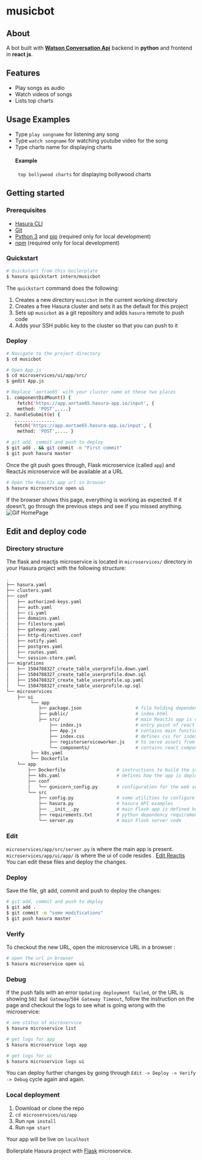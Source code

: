 # musicbot

## About
A bot built with **[Watson Conversation Api](https://www.ibm.com/watson/developercloud/conversation/api/v1/?cm_mc_uid=24808535902515066792134&cm_mc_sid_50200000=1512714807)** backend in **python** and frontend in **react js**.

## Features

* Play songs as audio
* Watch videos of songs 
* Lists top charts 

## Usage Examples

* Type ```play songname``` for listening any song
* Type ```watch songname``` for watching youtube video for the song
* Type charts name for displaying charts 
  #### Example
  ``` top bollywood charts``` for displaying bollywood charts

## Getting started

### Prerequisites

- [Hasura CLI](https://docs.hasura.io/0.15/manual/install-hasura-cli.html)
- [Git](https://git-scm.com)
- [Python 3](https://www.python.org/downloads/) and [pip](https://pip.pypa.io/en/stable/installing/) (required only for local development)
- [npm](https://www.npmjs.com/get-npm) (required only for local development)

### Quickstart

```bash
# Quickstart from this boilerplate 
$ hasura quickstart intern/musicbot
```

The `quickstart` command does the following:

1. Creates a new directory `musicbot` in the current working directory
2. Creates a free Hasura cluster and sets it as the default for this project
3. Sets up `musicbot` as a git repository and adds `hasura` remote to push code
4. Adds your SSH public key to the cluster so that you can push to it

### Deploy

```bash
# Navigate to the project directory
$ cd musicbot

# Open App.js
$ cd microservices/ui/app/src/
$ gedit App.js

# Replace `aortae65` with your cluster name at these two places
1. componentDidMount() {
    fetch('https://app.aortae65.hasura-app.io/input', {
    method: 'POST',....}
2. handleSubmit(e) {
   ...............
   fetch('https://app.aortae65.hasura-app.io/input', {
    method: 'POST',.... }

# git add, commit and push to deploy
$ git add . && git commit -m "First commit"
$ git push hasura master
```

Once the git push goes through, Flask microservice (called `app`) and ReactJs microservice will be available at a URL

```bash
# Open the ReactJs app url in browser
$ hasura microservice open ui
```

If the browser shows this page, everything is working as expected.
If it doesn't, go through the previous steps and see if you missed anything.
![Gif HomePage](https://github.com/afreen23/musicbot/blob/master/readme-assets/bot.gif)

## Edit and deploy code

### Directory structure

The flask and reactjs microservice is located in `microservices/` directory in your Hasura project with the following structure:

```bash
.
├── hasura.yaml
├── clusters.yaml
├── conf
│   ├── authorized-keys.yaml
│   ├── auth.yaml
│   ├── ci.yaml
│   ├── domains.yaml
│   ├── filestore.yaml
│   ├── gateway.yaml
│   ├── http-directives.conf
│   ├── notify.yaml
│   ├── postgres.yaml
│   ├── routes.yaml
│   └── session-store.yaml
├── migrations
│   ├── 1504788327_create_table_userprofile.down.yaml
│   ├── 1504788327_create_table_userprofile.down.sql
│   ├── 1504788327_create_table_userprofile.up.yaml
│   └── 1504788327_create_table_userprofile.up.sql
└── microservices 
    ├── ui
         └── app
            ├── package.json                    # file holding dependencies for project
            ├── public/                         # index.html
            ├── src/                            # main ReactJs app is defined here
                ├── index.js                    # entry point of react app
                ├── App.js                      # contains main functionality of app
                ├── index.css                   # defines css for index.js
                ├── registerserviceworker.js    # to serve assets from local cache
                └── components/                 # contains react components for ui 
         ├── k8s.yaml
         └── Dockerfile
    └── app
        ├── Dockerfile                   # instructions to build the image
        ├── k8s.yaml                     # defines how the app is deployed
        ├── conf
        │   └── gunicorn_config.py       # configuration for the web server
        └── src
            ├── config.py                # some utilities to configure URLs etc
            ├── hasura.py                # hasura API examples
            ├── __init__.py              # main Flask app is defined here
            ├── requirements.txt         # python dependency requirements
            └── server.py                # main Flask server code
```

### Edit

`microservices/app/src/server.py` is where the main app is present. 
`microservices/app/ui/app/` is where the ui of code resides .
[Edit Reactjs](https://github.com/afreen23/songbot/blob/master/README-React.js.md)
You can edit these files and deploy the changes.

### Deploy

Save the file, git add, commit and push to deploy the changes:

```bash
# git add, commit and push to deploy
$ git add .
$ git commit -m "some modifications"
$ git push hasura master
```

### Verify

To checkout the new URL, open the microservice URL in a browser :

```bash
# open the url in browser
$ hasura microservice open ui
```

### Debug

If the push fails with an error `Updating deployment failed`, or the URL is showing `502 Bad Gateway`/`504 Gateway Timeout`,
follow the instruction on the page and checkout the logs to see what is going wrong with the microservice:

```bash
# see status of microservice 
$ hasura microservice list

# get logs for app
$ hasura microservice logs app

# get logs for ui
$ hasura microservice logs ui
```

You can deploy further changes by going through `Edit -> Deploy -> Verify -> Debug` cycle again and again.


### Local deployment

1. Download or clone the repo
2. ```cd microservices/ui/app```
3. Run ```npm install```
4. Run ```npm start```

Your app will be live on `localhost`


Boilerplate Hasura project with [Flask](http://flask.pocoo.org/) microservice.
